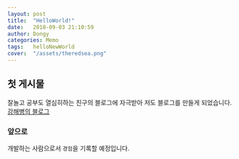 ```yaml
---
layout: post
title:  "HelloWorld!"
date:   2018-09-03 21:10:59
author: Dongy
categories: Memo
tags:	helloNewWorld
cover:  "/assets/theredsea.png"
---
```


## 첫 게시물

잘놀고 공부도 열심히하는 친구의 블로그에 자극받아 저도 블로그를 만들게 되었습니다.
[강해병의 블로그][blog]

### 앞으로
개발하는 사람으로서 `경험`을 기록할 예정입니다.

[blog]:    http://cornswrold.tistory.com
